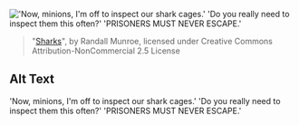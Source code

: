 !['Now, minions, I'm off to inspect our shark cages.' 'Do you really need to inspect them this often?' 'PRISONERS MUST NEVER ESCAPE.'](https://imgs.xkcd.com/comics/sharks.png)
> "[Sharks](https://xkcd.com/1326/)", by Randall Munroe, licensed under Creative Commons Attribution-NonCommercial 2.5 License

## Alt Text
'Now, minions, I'm off to inspect our shark cages.' 'Do you really need to inspect them this often?' 'PRISONERS MUST NEVER ESCAPE.'
